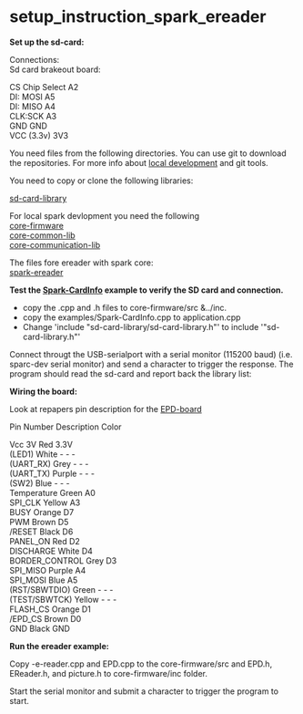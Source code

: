 # setup_instruction_spark_ereader

__Set up the sd-card:__

Connections:  
Sd card brakeout board:

CS Chip Select A2  
DI: MOSI A5  
DI: MISO A4  
CLK:SCK A3  
GND GND  
VCC (3.3v) 3V3  
  


You need files from the following directories. You can use git to download the repositories. For more info about [local development](http://community.spark.io/t/local-development-and-gdb-debugging-with-netbeans-a-step-by-step-guide/7829) and git tools.

You need to copy or clone the following libraries:

[sd-card-library](https://github.com/mumblepins/sd-card-library)  

For local spark devlopment you need the following    
[core-firmware](https://github.com/spark/core-firmware.git)  
[core-common-lib](https://github.com/spark/core-common-lib.git)  
[core-communication-lib](https://github.com/spark/core-communication-lib.git)  

The files fore ereader with spark core:  
[spark-ereader](https://github.com/androw72/spark-ereader.git)  



__Test the [Spark-CardInfo](https://github.com/mumblepins/sd-card-library/blob/master/firmware/examples/Spark-CardInfo.cpp) example to verify the SD card and connection.__

 - copy the .cpp and .h files to core-firmware/src &../inc. 
 - copy the examples/Spark-CardInfo.cpp to application.cpp
 - Change 'include "sd-card-library/sd-card-library.h"' to include '"sd-card-library.h"'  
  
Connect througt the USB-serialport with a serial monitor (115200 baud) (i.e. sparc-dev serial monitor) and send a character to trigger the response. The program should read the sd-card and report back the library list:


__Wiring the board:__

Look at repapers pin description for the [EPD-board](http://repaper.org/doc/extension_board.html)

Pin Number Description Color

Vcc 3V Red 3.3V  
(LED1) White - - -  
(UART_RX) Grey - - -  
(UART_TX) Purple - - -  
(SW2) Blue - - -  
Temperature Green A0  
SPI_CLK Yellow A3  
BUSY Orange D7  
PWM Brown D5  
/RESET Black D6  
PANEL_ON Red D2  
DISCHARGE White D4  
BORDER_CONTROL Grey D3  
SPI_MISO Purple A4  
SPI_MOSI Blue A5  
(RST/SBWTDIO) Green - - -  
(TEST/SBWTCK) Yellow - - -  
FLASH_CS Orange D1  
/EPD_CS Brown D0  
GND Black GND  



__Run the ereader example:__

Copy -e-reader.cpp and EPD.cpp to the core-firmware/src and EPD.h, EReader.h, and picture.h to core-firmware/inc folder.  

Start the serial monitor  and submit a character to trigger the program to start. 





